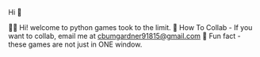 Hi 👋


🙋‍♀️ Hi! welcome to python games took to the limit.
🌈 How To Collab - If you want to collab, email me at cbumgardner91815@gmail.com
🍿 Fun fact - these games are not just in ONE window.
